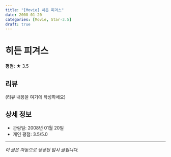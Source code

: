 ```yaml
---
title: "[Movie] 히든 피겨스"
date: 2008-01-20
categories: [Movie, Star-3.5]
draft: true
---
```


# 히든 피겨스

**평점:** ★ 3.5

## 리뷰

(리뷰 내용을 여기에 작성하세요)

## 상세 정보

- 관람일: 2008년 01월 20일
- 개인 평점: 3.5/5.0

---

*이 글은 자동으로 생성된 임시 글입니다.*
